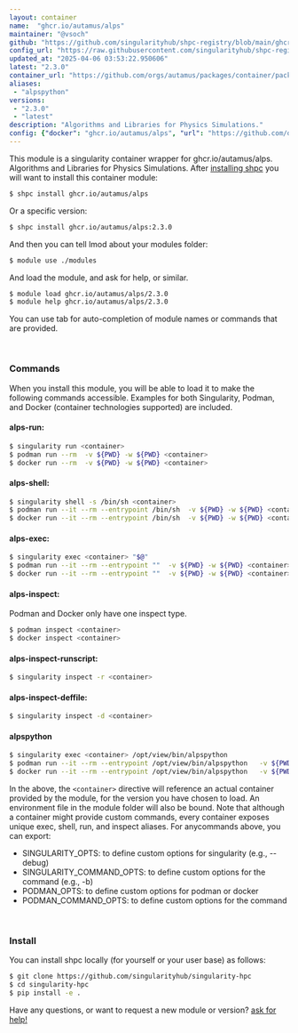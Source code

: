 ```yaml
---
layout: container
name:  "ghcr.io/autamus/alps"
maintainer: "@vsoch"
github: "https://github.com/singularityhub/shpc-registry/blob/main/ghcr.io/autamus/alps/container.yaml"
config_url: "https://raw.githubusercontent.com/singularityhub/shpc-registry/main/ghcr.io/autamus/alps/container.yaml"
updated_at: "2025-04-06 03:53:22.950606"
latest: "2.3.0"
container_url: "https://github.com/orgs/autamus/packages/container/package/alps"
aliases:
 - "alpspython"
versions:
 - "2.3.0"
 - "latest"
description: "Algorithms and Libraries for Physics Simulations."
config: {"docker": "ghcr.io/autamus/alps", "url": "https://github.com/orgs/autamus/packages/container/package/alps", "maintainer": "@vsoch", "description": "Algorithms and Libraries for Physics Simulations.", "latest": {"2.3.0": "sha256:475f8c97e26c19750dbfa005169a8b3dcb080075fc4e1280c5914efe3dbb2214"}, "tags": {"2.3.0": "sha256:475f8c97e26c19750dbfa005169a8b3dcb080075fc4e1280c5914efe3dbb2214", "latest": "sha256:475f8c97e26c19750dbfa005169a8b3dcb080075fc4e1280c5914efe3dbb2214"}, "aliases": {"alpspython": "/opt/view/bin/alpspython"}}
---
```


This module is a singularity container wrapper for ghcr.io/autamus/alps.
Algorithms and Libraries for Physics Simulations.
After [installing shpc](#install) you will want to install this container module:


```bash
$ shpc install ghcr.io/autamus/alps
```

Or a specific version:

```bash
$ shpc install ghcr.io/autamus/alps:2.3.0
```

And then you can tell lmod about your modules folder:

```bash
$ module use ./modules
```

And load the module, and ask for help, or similar.

```bash
$ module load ghcr.io/autamus/alps/2.3.0
$ module help ghcr.io/autamus/alps/2.3.0
```

You can use tab for auto-completion of module names or commands that are provided.

<br>

### Commands

When you install this module, you will be able to load it to make the following commands accessible.
Examples for both Singularity, Podman, and Docker (container technologies supported) are included.

#### alps-run:

```bash
$ singularity run <container>
$ podman run --rm  -v ${PWD} -w ${PWD} <container>
$ docker run --rm  -v ${PWD} -w ${PWD} <container>
```

#### alps-shell:

```bash
$ singularity shell -s /bin/sh <container>
$ podman run --it --rm --entrypoint /bin/sh  -v ${PWD} -w ${PWD} <container>
$ docker run --it --rm --entrypoint /bin/sh  -v ${PWD} -w ${PWD} <container>
```

#### alps-exec:

```bash
$ singularity exec <container> "$@"
$ podman run --it --rm --entrypoint ""  -v ${PWD} -w ${PWD} <container> "$@"
$ docker run --it --rm --entrypoint ""  -v ${PWD} -w ${PWD} <container> "$@"
```

#### alps-inspect:

Podman and Docker only have one inspect type.

```bash
$ podman inspect <container>
$ docker inspect <container>
```

#### alps-inspect-runscript:

```bash
$ singularity inspect -r <container>
```

#### alps-inspect-deffile:

```bash
$ singularity inspect -d <container>
```


#### alpspython

```bash
$ singularity exec <container> /opt/view/bin/alpspython
$ podman run --it --rm --entrypoint /opt/view/bin/alpspython   -v ${PWD} -w ${PWD} <container> -c " $@"
$ docker run --it --rm --entrypoint /opt/view/bin/alpspython   -v ${PWD} -w ${PWD} <container> -c " $@"
```



In the above, the `<container>` directive will reference an actual container provided
by the module, for the version you have chosen to load. An environment file in the
module folder will also be bound. Note that although a container
might provide custom commands, every container exposes unique exec, shell, run, and
inspect aliases. For anycommands above, you can export:

 - SINGULARITY_OPTS: to define custom options for singularity (e.g., --debug)
 - SINGULARITY_COMMAND_OPTS: to define custom options for the command (e.g., -b)
 - PODMAN_OPTS: to define custom options for podman or docker
 - PODMAN_COMMAND_OPTS: to define custom options for the command

<br>

### Install

You can install shpc locally (for yourself or your user base) as follows:

```bash
$ git clone https://github.com/singularityhub/singularity-hpc
$ cd singularity-hpc
$ pip install -e .
```

Have any questions, or want to request a new module or version? [ask for help!](https://github.com/singularityhub/singularity-hpc/issues)